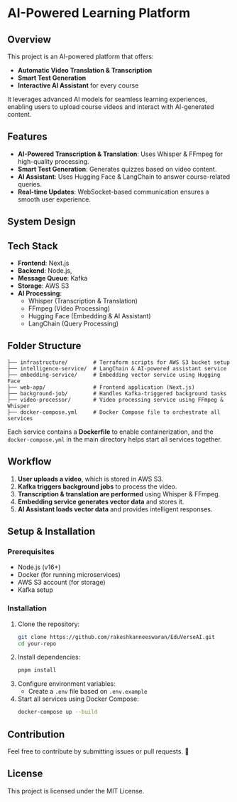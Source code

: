 # AI-Powered Learning Platform

## Overview
This project is an AI-powered platform that offers:
- **Automatic Video Translation & Transcription**
- **Smart Test Generation**
- **Interactive AI Assistant** for every course

It leverages advanced AI models for seamless learning experiences, enabling users to upload course videos and interact with AI-generated content.

## Features
- **AI-Powered Transcription & Translation**: Uses Whisper & FFmpeg for high-quality processing.
- **Smart Test Generation**: Generates quizzes based on video content.
- **AI Assistant**: Uses Hugging Face & LangChain to answer course-related queries.
- **Real-time Updates**: WebSocket-based communication ensures a smooth user experience.

## System Design


## Tech Stack
- **Frontend**: Next.js
- **Backend**: Node.js,
- **Message Queue**: Kafka
- **Storage**: AWS S3
- **AI Processing**:
  - Whisper (Transcription & Translation)
  - FFmpeg (Video Processing)
  - Hugging Face (Embedding & AI Assistant)
  - LangChain (Query Processing)

## Folder Structure
```
├── infrastructure/        # Terraform scripts for AWS S3 bucket setup
├── intelligence-service/  # LangChain & AI-powered assistant service
├── embedding-service/     # Embedding vector service using Hugging Face
├── web-app/               # Frontend application (Next.js)
├── background-job/        # Handles Kafka-triggered background tasks
├── video-processor/       # Video processing service using FFmpeg & Whisper
├── docker-compose.yml     # Docker Compose file to orchestrate all services
```
Each service contains a **Dockerfile** to enable containerization, and the `docker-compose.yml` in the main directory helps start all services together.

## Workflow
1. **User uploads a video**, which is stored in AWS S3.
2. **Kafka triggers background jobs** to process the video.
3. **Transcription & translation are performed** using Whisper & FFmpeg.
4. **Embedding service generates vector data** and stores it.
5. **AI Assistant loads vector data** and provides intelligent responses.

## Setup & Installation
### Prerequisites
- Node.js (v16+)
- Docker (for running microservices)
- AWS S3 account (for storage)
- Kafka setup

### Installation
1. Clone the repository:
   ```sh
   git clone https://github.com/rakeshkanneeswaran/EduVerseAI.git
   cd your-repo
   ```
2. Install dependencies:
   ```sh
   pnpm install
   ```
3. Configure environment variables:
   - Create a `.env` file based on `.env.example`
4. Start all services using Docker Compose:
   ```sh
   docker-compose up --build
   ```

## Contribution
Feel free to contribute by submitting issues or pull requests. 🚀

## License
This project is licensed under the MIT License.

